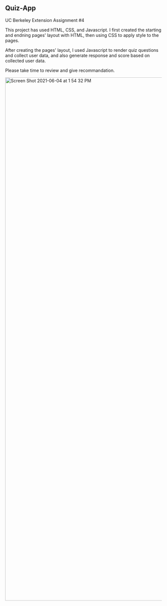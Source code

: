 ## Quiz-App

UC Berkeley Extension Assignment #4

This project has used HTML, CSS, and Javascript.
I first created the starting and endning pages' layout with HTML,
then using CSS to apply style to the pages.

After creating the pages' layout, I used Javascript to render quiz questions and collect user data, and also generate response and score based on collected user data.

Please take time to review and give recommandation.

<img width="1680" alt="Screen Shot 2021-06-04 at 1 54 32 PM" src="https://user-images.githubusercontent.com/30817557/120864336-ec6bd200-c540-11eb-8ae0-d2e2ce6cc9b9.png">

